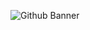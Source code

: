 ![Github Banner](https://github.com/gabrielnsil/gabrielnsil/assets/46875030/599e3495-4e8a-4795-84de-14ac1ff48c36)
